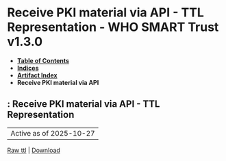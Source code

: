 # Receive PKI material via API - TTL Representation - WHO SMART Trust v1.3.0

* [**Table of Contents**](toc.md)
* [**Indices**](indices.md)
* [**Artifact Index**](artifacts.md)
* **Receive PKI material via API**

## : Receive PKI material via API - TTL Representation

| |
| :--- |
| Active as of 2025-10-27 |

[Raw ttl](Requirements-ReceivePKUMaterialAPI.ttl) | [Download](Requirements-ReceivePKUMaterialAPI.ttl)

